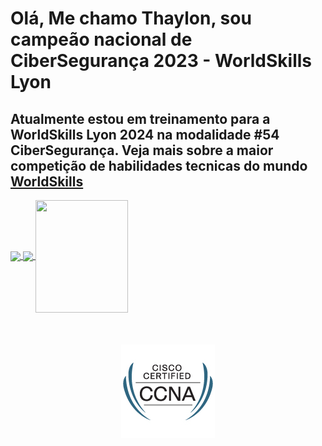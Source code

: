 <h1> Olá, Me chamo Thaylon, sou campeão nacional de CiberSegurança 2023 - WorldSkills Lyon </h1>
<h2> Atualmente estou em treinamento para a WorldSkills Lyon 2024 na modalidade #54 CiberSegurança. Veja mais sobre a maior competição de habilidades tecnicas do mundo <a href="https://worldskills.org">WorldSkills</a> </h2>

<div>
  <a href="https://github.com/Thayyllon">
  <img height="180em"    align="center" src="https://github-readme-stats.vercel.app/api?username=Thayyllon&show_icons=true&theme=react&include_all_commits=true&count_private=true"/>
  <img height="180em"  align="center" src="https://github-readme-stats.vercel.app/api/top-langs/?username=Thayyllon&layout=compact&langs_count=7&theme=react" />

  <img align="center" width="148" height="180" src="https://media1.tenor.com/images/68e8337fb4eb7e40645d832c64762a8b/tenor.gif?itemid=19443613">
    
</div>
 <br>
<div  align="center"> 
  <div style="display: inline_block"><br>
  </br>
  <img src="https://github.com/Thayyllon/Thayyllon/blob/main/ccna_med.gif">
    
</div>
 
</div>

    



